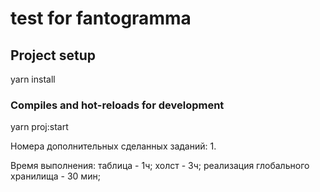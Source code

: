# test for fantogramma

## Project setup
yarn install
### Compiles and hot-reloads for development
yarn proj:start

Номера дополнительных сделанных заданий: 1.

Время выполнения:
таблица - 1ч;
холст - 3ч;
реализация глобального хранилища - 30 мин;